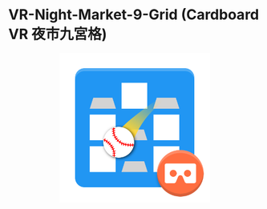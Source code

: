 # VR-Night-Market-9-Grid (Cardboard VR 夜市九宮格)

<p align="center"><a href="./Assets/Project/Textures/icon.png" target="_blank"><img src="./Assets/Project/Textures/icon.png" width="300"></a></p>



